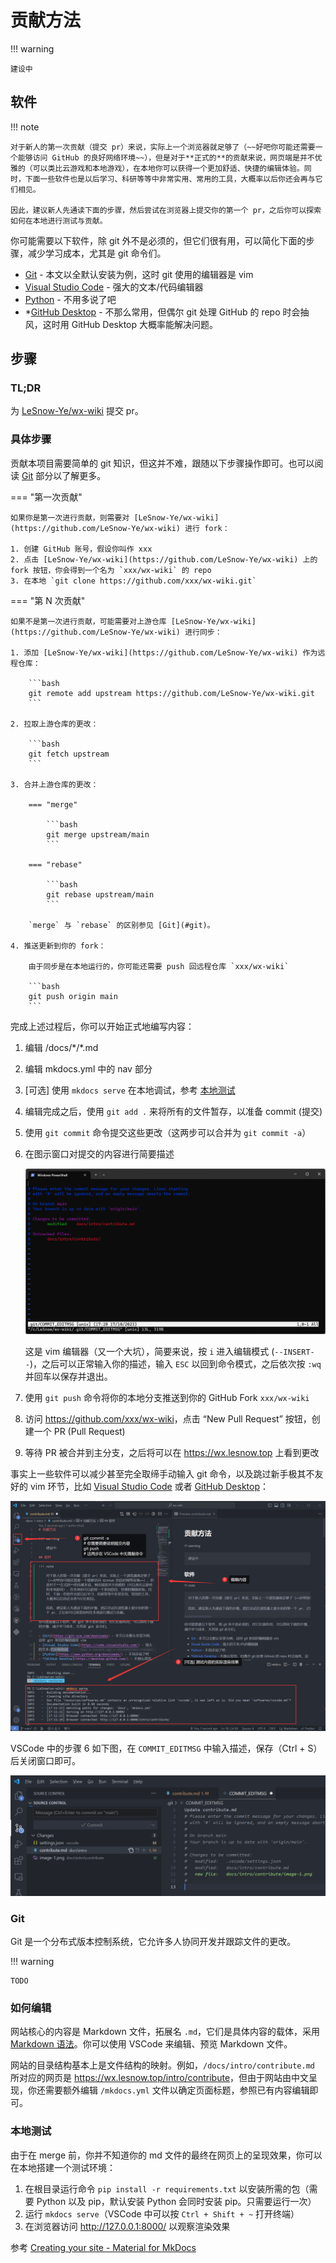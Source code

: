 # 贡献方法

!!! warning

    建设中

## 软件

!!! note

    对于新人的第一次贡献（提交 pr）来说，实际上一个浏览器就足够了（~~好吧你可能还需要一个能够访问 GitHub 的良好网络环境~~），但是对于**正式的**的贡献来说，网页端是并不优雅的（可以类比云游戏和本地游戏），在本地你可以获得一个更加舒适、快捷的编辑体验。同时，下面一些软件也是以后学习、科研等等中非常实用、常用的工具，大概率以后你还会再与它们相见。

    因此，建议新人先通读下面的步骤，然后尝试在浏览器上提交你的第一个 pr，之后你可以探索如何在本地进行测试与贡献。

你可能需要以下软件，除 git 外不是必须的，但它们很有用，可以简化下面的步骤，减少学习成本，尤其是 git 命令们。

- [Git](https://git-scm.com/downloads) - 本文以全默认安装为例，这时 git 使用的编辑器是 vim
- [Visual Studio Code](https://code.visualstudio.com/) - 强大的文本/代码编辑器
- [Python](https://www.python.org/downloads/) - 不用多说了吧
- *[GitHub Desktop](https://desktop.github.com/) - 不那么常用，但偶尔 git 处理 GitHub 的 repo 时会抽风，这时用 GitHub Desktop 大概率能解决问题。

## 步骤

### TL;DR

为 [LeSnow-Ye/wx-wiki](https://github.com/LeSnow-Ye/wx-wiki) 提交 pr。

### 具体步骤

贡献本项目需要简单的 git 知识，但这并不难，跟随以下步骤操作即可。也可以阅读 [Git](#git) 部分以了解更多。

=== "第一次贡献"

    如果你是第一次进行贡献，则需要对 [LeSnow-Ye/wx-wiki](https://github.com/LeSnow-Ye/wx-wiki) 进行 fork：

    1. 创建 GitHub 账号，假设你叫作 xxx
    2. 点击 [LeSnow-Ye/wx-wiki](https://github.com/LeSnow-Ye/wx-wiki) 上的 fork 按钮，你会得到一个名为 `xxx/wx-wiki` 的 repo
    3. 在本地 `git clone https://github.com/xxx/wx-wiki.git`

=== "第 N 次贡献"

    如果不是第一次进行贡献，可能需要对上游仓库 [LeSnow-Ye/wx-wiki](https://github.com/LeSnow-Ye/wx-wiki) 进行同步：

    1. 添加 [LeSnow-Ye/wx-wiki](https://github.com/LeSnow-Ye/wx-wiki) 作为远程仓库：

        ```bash
        git remote add upstream https://github.com/LeSnow-Ye/wx-wiki.git
        ```

    2. 拉取上游仓库的更改：

        ```bash
        git fetch upstream
        ```

    3. 合并上游仓库的更改：

        === "merge"

            ```bash
            git merge upstream/main
            ```

        === "rebase"

            ```bash
            git rebase upstream/main
            ```

        `merge` 与 `rebase` 的区别参见 [Git](#git)。

    4. 推送更新到你的 fork：

        由于同步是在本地运行的，你可能还需要 push 回远程仓库 `xxx/wx-wiki`

        ```bash
        git push origin main
        ```

完成上述过程后，你可以开始正式地编写内容：

1. 编辑 /docs/\*/*.md
2. 编辑 mkdocs.yml 中的 nav 部分
3. [可选] 使用 `mkdocs serve` 在本地调试，参考 [本地测试](#_5)
4. 编辑完成之后，使用 `git add .` 来将所有的文件暂存，以准备 commit (提交)
5. 使用 `git commit` 命令提交这些更改（这两步可以合并为 `git commit -a`）
6. 在图示窗口对提交的内容进行简要描述

    ![vim](contribute/image.png)

    这是 vim 编辑器（又一个大坑），简要来说，按 `i` 进入编辑模式 (`--INSERT--`)，之后可以正常输入你的描述，输入 `ESC` 以回到命令模式，之后依次按 `:wq` 并回车以保存并退出。

7. 使用 `git push` 命令将你的本地分支推送到你的 GitHub Fork `xxx/wx-wiki`
8. 访问 <https://github.com/xxx/wx-wiki>，点击 “New Pull Request” 按钮，创建一个 PR (Pull Request)
9. 等待 PR 被合并到主分支，之后将可以在 <https://wx.lesnow.top> 上看到更改

事实上一些软件可以减少甚至完全取缔手动输入 git 命令，以及跳过新手极其不友好的 vim 环节，比如 [Visual Studio Code](https://code.visualstudio.com/) 或者 [GitHub Desktop](https://desktop.github.com/)：

![VSCode](contribute/image-1.png)

VSCode 中的步骤 6 如下图，在 `COMMIT_EDITMSG` 中输入描述，保存（Ctrl + S）后关闭窗口即可。

![Alt text](contribute/image-2.png)

### Git

Git 是一个分布式版本控制系统，它允许多人协同开发并跟踪文件的更改。

!!! warning

    TODO

### 如何编辑

网站核心的内容是 Markdown 文件，拓展名 `.md`，它们是具体内容的载体，采用 [Markdown 语法](markdown.md)。你可以使用 VSCode 来编辑、预览 Markdown 文件。

网站的目录结构基本上是文件结构的映射。例如，`/docs/intro/contribute.md` 所对应的网页是 <https://wx.lesnow.top/intro/contribute>，但由于网站由中文呈现，你还需要额外编辑 `/mkdocs.yml` 文件以确定页面标题，参照已有内容编辑即可。

### 本地测试

由于在 merge 前，你并不知道你的 md 文件的最终在网页上的呈现效果，你可以在本地搭建一个测试环境：

1. 在根目录运行命令 `pip install -r requirements.txt` 以安装所需的包（需要 Python 以及 pip，默认安装 Python 会同时安装 pip。只需要运行一次）
2. 运行 `mkdocs serve`（VSCode 中可以按 `Ctrl + Shift + ~` 打开终端）
3. 在浏览器访问 <http://127.0.0.1:8000/> 以观察渲染效果

参考 [Creating your site - Material for MkDocs](https://squidfunk.github.io/mkdocs-material/creating-your-site/)
